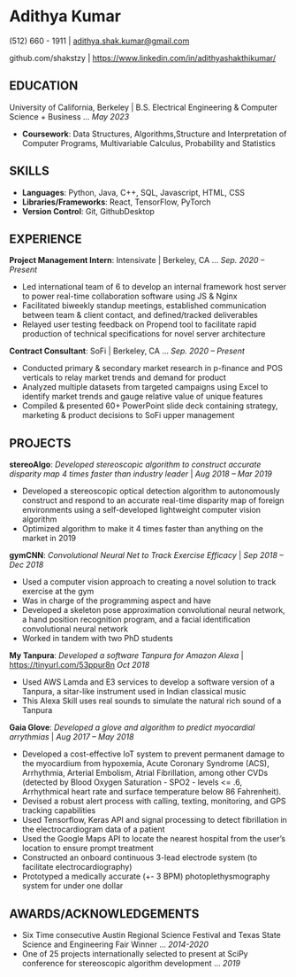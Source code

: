 # Adithya Kumar

(512) 660 - 1911 | adithya.shak.kumar@gmail.com

github.com/shakstzy | https://www.linkedin.com/in/adithyashakthikumar/

## EDUCATION
University of California, Berkeley | B.S. Electrical Engineering & Computer Science + Business ... *May 2023*
* **Coursework**: Data Structures, Algorithms,Structure and Interpretation of Computer Programs, Multivariable Calculus, Probability and Statistics

## SKILLS
* **Languages**: Python, Java, C++, SQL, Javascript, HTML, CSS
* **Libraries/Frameworks**: React, TensorFlow, PyTorch
* **Version Control**: Git, GithubDesktop

## EXPERIENCE
**Project Management Intern**: Intensivate | Berkeley, CA ... *Sep. 2020 – Present*
* Led international team of 6 to develop an internal framework host server to power real-time collaboration software using JS & Nginx
* Facilitated biweekly standup meetings, established communication between team & client contact, and defined/tracked deliverables
* Relayed user testing feedback on Propend tool to facilitate rapid production of technical specifications for novel server architecture

**Contract Consultant**: SoFi | Berkeley, CA ... *Sep. 2020 – Present*
* Conducted primary & secondary market research in p-finance and POS verticals to relay market trends and demand for product
* Analyzed multiple datasets from targeted campaigns using Excel to identify market trends and gauge relative value of unique features
* Compiled & presented 60+ PowerPoint slide deck containing strategy, marketing & product decisions to SoFi upper management

## PROJECTS
**stereoAlgo**: *Developed stereoscopic algorithm to construct accurate disparity map 4 times faster than industry leader* | *Aug 2018 – Mar 2019*
* Developed a stereoscopic optical detection algorithm to autonomously construct and respond to an accurate real-time disparity map of foreign environments using a self-developed lightweight computer vision algorithm
* Optimized algorithm to make it 4 times faster than anything on the market in 2019

**gymCNN**: *Convolutional Neural Net to Track Exercise Efficacy* | *Sep 2018 – Dec 2018*
* Used a computer vision approach to creating a novel solution to track exercise at the gym
* Was in charge of the programming aspect and have
* Developed a skeleton pose approximation convolutional neural network, a hand position recognition program, and a facial identification convolutional neural network
* Worked in tandem with two PhD students

**My Tanpura**: *Developed a software Tanpura for Amazon Alexa* | https://tinyurl.com/53ppur8n *Oct 2018*
* Used AWS Lamda and E3 services to develop a software version of a Tanpura, a sitar-like instrument used in Indian classical music
* This Alexa Skill uses real sounds to simulate the natural rich sound of a Tanpura

**Gaia Glove**: *Developed a glove and algorithm to predict myocardial arrythmias* | *Aug 2017 – May 2018*
* Developed a cost-effective IoT system to prevent permanent damage to the myocardium from hypoxemia, Acute Coronary Syndrome (ACS), Arrhythmia, Arterial Embolism, Atrial Fibrillation, among other CVDs (detected by Blood Oxygen Saturation - SPO2 - levels <= .6, Arrhythmical heart rate and surface temperature below 86 Fahrenheit).
* Devised a robust alert process with calling, texting, monitoring, and GPS tracking capabilities
* Used Tensorflow, Keras API and signal processing to detect fibrillation in the electrocardiogram data of a patient
* Used the Google Maps API to locate the nearest hospital from the user’s location to ensure prompt treatment
* Constructed an onboard continuous 3-lead electrode system (to facilitate electrocardiography)
* Prototyped a medically accurate (+- 3 BPM) photoplethysmography system for under one dollar

## AWARDS/ACKNOWLEDGEMENTS
* Six Time consecutive Austin Regional Science Festival and Texas State Science and Engineering Fair Winner ... *2014-2020*
* One of 25 projects internationally selected to present at SciPy conference for stereoscopic algorithm development ... *2019*
